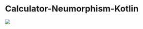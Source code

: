 # Calculator-Neumorphism-Kotlin


![](https://firebasestorage.googleapis.com/v0/b/prabhbir07-github.appspot.com/o/images%2FCalculator%20Neumorphism%2Fcalculator%20app%20banner.jpg?alt=media&token=346f2ba3-dbf4-4908-9707-594cfb62a946)




